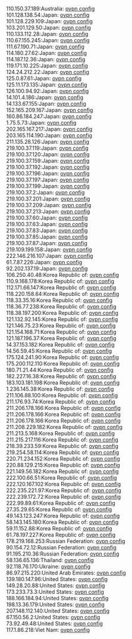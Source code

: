 110.150.37.189:Australia: [ovpn config](vpn/110_150_37_189.ovpn)  
101.128.138.54:Japan: [ovpn config](vpn/101_128_138_54.ovpn)  
101.128.229.109:Japan: [ovpn config](vpn/101_128_229_109.ovpn)  
103.201.129.50:Japan: [ovpn config](vpn/103_201_129_50.ovpn)  
110.133.112.28:Japan: [ovpn config](vpn/110_133_112_28.ovpn)  
110.67.155.245:Japan: [ovpn config](vpn/110_67_155_245.ovpn)  
111.67.190.71:Japan: [ovpn config](vpn/111_67_190_71.ovpn)  
114.180.27.62:Japan: [ovpn config](vpn/114_180_27_62.ovpn)  
114.187.12.36:Japan: [ovpn config](vpn/114_187_12_36.ovpn)  
119.171.10.225:Japan: [ovpn config](vpn/119_171_10_225.ovpn)  
124.24.212.22:Japan: [ovpn config](vpn/124_24_212_22.ovpn)  
125.0.87.61:Japan: [ovpn config](vpn/125_0_87_61.ovpn)  
125.11.173.135:Japan: [ovpn config](vpn/125_11_173_135.ovpn)  
126.100.94.92:Japan: [ovpn config](vpn/126_100_94_92.ovpn)  
14.101.4.186:Japan: [ovpn config](vpn/14_101_4_186.ovpn)  
14.133.67.155:Japan: [ovpn config](vpn/14_133_67_155.ovpn)  
152.165.209.167:Japan: [ovpn config](vpn/152_165_209_167.ovpn)  
160.86.184.247:Japan: [ovpn config](vpn/160_86_184_247.ovpn)  
1.75.5.73:Japan: [ovpn config](vpn/1_75_5_73.ovpn)  
202.165.167.217:Japan: [ovpn config](vpn/202_165_167_217.ovpn)  
203.165.114.190:Japan: [ovpn config](vpn/203_165_114_190.ovpn)  
211.135.28.126:Japan: [ovpn config](vpn/211_135_28_126.ovpn)  
219.100.37.119:Japan: [ovpn config](vpn/219_100_37_119.ovpn)  
219.100.37.120:Japan: [ovpn config](vpn/219_100_37_120.ovpn)  
219.100.37.159:Japan: [ovpn config](vpn/219_100_37_159.ovpn)  
219.100.37.192:Japan: [ovpn config](vpn/219_100_37_192.ovpn)  
219.100.37.196:Japan: [ovpn config](vpn/219_100_37_196.ovpn)  
219.100.37.197:Japan: [ovpn config](vpn/219_100_37_197.ovpn)  
219.100.37.199:Japan: [ovpn config](vpn/219_100_37_199.ovpn)  
219.100.37.2:Japan: [ovpn config](vpn/219_100_37_2.ovpn)  
219.100.37.201:Japan: [ovpn config](vpn/219_100_37_201.ovpn)  
219.100.37.209:Japan: [ovpn config](vpn/219_100_37_209.ovpn)  
219.100.37.213:Japan: [ovpn config](vpn/219_100_37_213.ovpn)  
219.100.37.60:Japan: [ovpn config](vpn/219_100_37_60.ovpn)  
219.100.37.63:Japan: [ovpn config](vpn/219_100_37_63.ovpn)  
219.100.37.83:Japan: [ovpn config](vpn/219_100_37_83.ovpn)  
219.100.37.85:Japan: [ovpn config](vpn/219_100_37_85.ovpn)  
219.100.37.87:Japan: [ovpn config](vpn/219_100_37_87.ovpn)  
219.109.199.158:Japan: [ovpn config](vpn/219_109_199_158.ovpn)  
222.146.216.107:Japan: [ovpn config](vpn/222_146_216_107.ovpn)  
61.7.87.226:Japan: [ovpn config](vpn/61_7_87_226.ovpn)  
92.202.137.19:Japan: [ovpn config](vpn/92_202_137_19.ovpn)  
106.250.40.48:Korea Republic of: [ovpn config](vpn/106_250_40_48.ovpn)  
110.9.168.178:Korea Republic of: [ovpn config](vpn/110_9_168_178.ovpn)  
112.171.66.147:Korea Republic of: [ovpn config](vpn/112_171_66_147.ovpn)  
118.220.158.64:Korea Republic of: [ovpn config](vpn/118_220_158_64.ovpn)  
118.33.35.16:Korea Republic of: [ovpn config](vpn/118_33_35_16.ovpn)  
118.36.77.238:Korea Republic of: [ovpn config](vpn/118_36_77_238.ovpn)  
118.38.197.200:Korea Republic of: [ovpn config](vpn/118_38_197_200.ovpn)  
121.132.92.145:Korea Republic of: [ovpn config](vpn/121_132_92_145.ovpn)  
121.146.75.23:Korea Republic of: [ovpn config](vpn/121_146_75_23.ovpn)  
121.154.168.71:Korea Republic of: [ovpn config](vpn/121_154_168_71.ovpn)  
121.187.196.37:Korea Republic of: [ovpn config](vpn/121_187_196_37.ovpn)  
14.37.153.182:Korea Republic of: [ovpn config](vpn/14_37_153_182.ovpn)  
14.56.59.45:Korea Republic of: [ovpn config](vpn/14_56_59_45.ovpn)  
175.124.241.90:Korea Republic of: [ovpn config](vpn/175_124_241_90.ovpn)  
175.200.112.110:Korea Republic of: [ovpn config](vpn/175_200_112_110.ovpn)  
180.71.21.44:Korea Republic of: [ovpn config](vpn/180_71_21_44.ovpn)  
182.227.16.38:Korea Republic of: [ovpn config](vpn/182_227_16_38.ovpn)  
183.103.181.198:Korea Republic of: [ovpn config](vpn/183_103_181_198.ovpn)  
1.236.145.38:Korea Republic of: [ovpn config](vpn/1_236_145_38.ovpn)  
211.106.88.100:Korea Republic of: [ovpn config](vpn/211_106_88_100.ovpn)  
211.176.93.74:Korea Republic of: [ovpn config](vpn/211_176_93_74.ovpn)  
211.206.178.166:Korea Republic of: [ovpn config](vpn/211_206_178_166.ovpn)  
211.206.178.166:Korea Republic of: [ovpn config](vpn/211_206_178_166.ovpn)  
211.206.178.166:Korea Republic of: [ovpn config](vpn/211_206_178_166.ovpn)  
211.208.229.182:Korea Republic of: [ovpn config](vpn/211_208_229_182.ovpn)  
211.213.5.168:Korea Republic of: [ovpn config](vpn/211_213_5_168.ovpn)  
211.215.217.116:Korea Republic of: [ovpn config](vpn/211_215_217_116.ovpn)  
218.39.233.59:Korea Republic of: [ovpn config](vpn/218_39_233_59.ovpn)  
219.254.58.114:Korea Republic of: [ovpn config](vpn/219_254_58_114.ovpn)  
220.71.234.152:Korea Republic of: [ovpn config](vpn/220_71_234_152.ovpn)  
220.88.129.215:Korea Republic of: [ovpn config](vpn/220_88_129_215.ovpn)  
221.149.56.182:Korea Republic of: [ovpn config](vpn/221_149_56_182.ovpn)  
222.100.66.51:Korea Republic of: [ovpn config](vpn/222_100_66_51.ovpn)  
222.120.167.102:Korea Republic of: [ovpn config](vpn/222_120_167_102.ovpn)  
222.235.221.97:Korea Republic of: [ovpn config](vpn/222_235_221_97.ovpn)  
222.239.172.72:Korea Republic of: [ovpn config](vpn/222_239_172_72.ovpn)  
222.99.89.61:Korea Republic of: [ovpn config](vpn/222_99_89_61.ovpn)  
27.35.29.65:Korea Republic of: [ovpn config](vpn/27_35_29_65.ovpn)  
49.143.123.247:Korea Republic of: [ovpn config](vpn/49_143_123_247.ovpn)  
58.143.145.180:Korea Republic of: [ovpn config](vpn/58_143_145_180.ovpn)  
59.11.152.88:Korea Republic of: [ovpn config](vpn/59_11_152_88.ovpn)  
61.78.197.227:Korea Republic of: [ovpn config](vpn/61_78_197_227.ovpn)  
178.219.168.253:Russian Federation: [ovpn config](vpn/178_219_168_253.ovpn)  
90.154.72.12:Russian Federation: [ovpn config](vpn/90_154_72_12.ovpn)  
91.195.210.36:Russian Federation: [ovpn config](vpn/91_195_210_36.ovpn)  
58.136.65.136:Thailand: [ovpn config](vpn/58_136_65_136.ovpn)  
92.118.76.170:Ukraine: [ovpn config](vpn/92_118_76_170.ovpn)  
86.97.215.220:United Arab Emirates: [ovpn config](vpn/86_97_215_220.ovpn)  
139.180.147.96:United States: [ovpn config](vpn/139_180_147_96.ovpn)  
149.28.20.88:United States: [ovpn config](vpn/149_28_20_88.ovpn)  
173.233.73.3:United States: [ovpn config](vpn/173_233_73_3.ovpn)  
188.166.184.94:United States: [ovpn config](vpn/188_166_184_94.ovpn)  
198.13.36.179:United States: [ovpn config](vpn/198_13_36_179.ovpn)  
207.148.112.140:United States: [ovpn config](vpn/207_148_112_140.ovpn)  
67.150.56.2:United States: [ovpn config](vpn/67_150_56_2.ovpn)  
73.92.49.48:United States: [ovpn config](vpn/73_92_49_48.ovpn)  
117.1.86.218:Viet Nam: [ovpn config](vpn/117_1_86_218.ovpn)  
